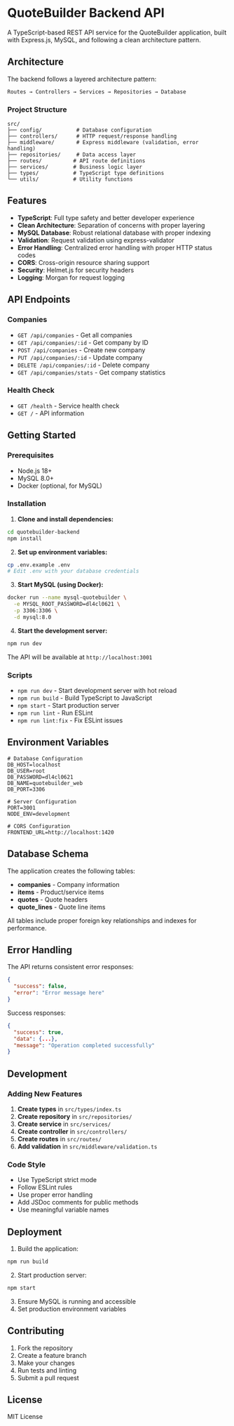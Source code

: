 # QuoteBuilder Backend API

A TypeScript-based REST API service for the QuoteBuilder application, built with Express.js, MySQL, and following a clean architecture pattern.

## Architecture

The backend follows a layered architecture pattern:

```
Routes → Controllers → Services → Repositories → Database
```

### Project Structure

```
src/
├── config/           # Database configuration
├── controllers/      # HTTP request/response handling
├── middleware/       # Express middleware (validation, error handling)
├── repositories/     # Data access layer
├── routes/          # API route definitions  
├── services/        # Business logic layer
├── types/           # TypeScript type definitions
└── utils/           # Utility functions
```

## Features

- **TypeScript**: Full type safety and better developer experience
- **Clean Architecture**: Separation of concerns with proper layering
- **MySQL Database**: Robust relational database with proper indexing
- **Validation**: Request validation using express-validator
- **Error Handling**: Centralized error handling with proper HTTP status codes
- **CORS**: Cross-origin resource sharing support
- **Security**: Helmet.js for security headers
- **Logging**: Morgan for request logging

## API Endpoints

### Companies
- `GET /api/companies` - Get all companies
- `GET /api/companies/:id` - Get company by ID
- `POST /api/companies` - Create new company
- `PUT /api/companies/:id` - Update company
- `DELETE /api/companies/:id` - Delete company
- `GET /api/companies/stats` - Get company statistics

### Health Check
- `GET /health` - Service health check
- `GET /` - API information

## Getting Started

### Prerequisites

- Node.js 18+ 
- MySQL 8.0+
- Docker (optional, for MySQL)

### Installation

1. **Clone and install dependencies:**
```bash
cd quotebuilder-backend
npm install
```

2. **Set up environment variables:**
```bash
cp .env.example .env
# Edit .env with your database credentials
```

3. **Start MySQL (using Docker):**
```bash
docker run --name mysql-quotebuilder \
  -e MYSQL_ROOT_PASSWORD=dl4cl0621 \
  -p 3306:3306 \
  -d mysql:8.0
```

4. **Start the development server:**
```bash
npm run dev
```

The API will be available at `http://localhost:3001`

### Scripts

- `npm run dev` - Start development server with hot reload
- `npm run build` - Build TypeScript to JavaScript
- `npm start` - Start production server
- `npm run lint` - Run ESLint
- `npm run lint:fix` - Fix ESLint issues

## Environment Variables

```env
# Database Configuration
DB_HOST=localhost
DB_USER=root
DB_PASSWORD=dl4cl0621
DB_NAME=quotebuilder_web
DB_PORT=3306

# Server Configuration
PORT=3001
NODE_ENV=development

# CORS Configuration
FRONTEND_URL=http://localhost:1420
```

## Database Schema

The application creates the following tables:

- **companies** - Company information
- **items** - Product/service items
- **quotes** - Quote headers
- **quote_lines** - Quote line items

All tables include proper foreign key relationships and indexes for performance.

## Error Handling

The API returns consistent error responses:

```json
{
  "success": false,
  "error": "Error message here"
}
```

Success responses:

```json
{
  "success": true,
  "data": {...},
  "message": "Operation completed successfully"
}
```

## Development

### Adding New Features

1. **Create types** in `src/types/index.ts`
2. **Create repository** in `src/repositories/`
3. **Create service** in `src/services/`
4. **Create controller** in `src/controllers/`
5. **Create routes** in `src/routes/`
6. **Add validation** in `src/middleware/validation.ts`

### Code Style

- Use TypeScript strict mode
- Follow ESLint rules
- Use proper error handling
- Add JSDoc comments for public methods
- Use meaningful variable names

## Deployment

1. Build the application:
```bash
npm run build
```

2. Start production server:
```bash
npm start
```

3. Ensure MySQL is running and accessible
4. Set production environment variables

## Contributing

1. Fork the repository
2. Create a feature branch
3. Make your changes
4. Run tests and linting
5. Submit a pull request

## License

MIT License